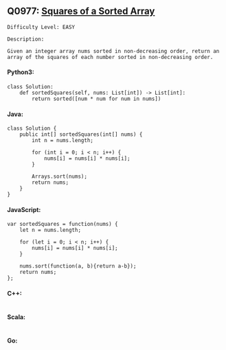 ## Q0977: [Squares of a Sorted Array](https://leetcode.com/problems/squares-of-a-sorted-array/)

```
Difficulty Level: EASY
```

```
Description:

Given an integer array nums sorted in non-decreasing order, return an array of the squares of each number sorted in non-decreasing order.
```

#### Python3:

```
class Solution:
    def sortedSquares(self, nums: List[int]) -> List[int]:
        return sorted([num * num for num in nums])
```

#### Java:

```
class Solution {
    public int[] sortedSquares(int[] nums) {
        int n = nums.length;

        for (int i = 0; i < n; i++) {
            nums[i] = nums[i] * nums[i];
        }

        Arrays.sort(nums);
        return nums;
    }
}
```

#### JavaScript:

```
var sortedSquares = function(nums) {
    let n = nums.length;

    for (let i = 0; i < n; i++) {
        nums[i] = nums[i] * nums[i];
    }

    nums.sort(function(a, b){return a-b});
    return nums;
};
```

#### C++:

```

```

#### Scala:

```

```

#### Go:

```

```